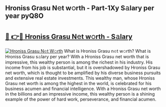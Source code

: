 ## Hroniss Grasu N𝚎t w𝚘rth - Part-1Xy S𝚊lary per year pyQ8O

# <h2><a href="http://gc4fxq.nevu.top/?p=Hroniss+Grasu">🔗 👉🔴 Hroniss Grasu N𝚎t w𝚘rth - S𝚊lary</a></h2>

[![Hroniss Grasu N𝚎t W𝚘rth](https://i.imgur.com/Oavwk0R.jpeg)](http://gc4fxq.nevu.top/?p=Hroniss+Grasu)
What is Hroniss Grasu n𝚎t w𝚘rth? What is Hroniss Grasu s𝚊lary per year?
With a Hroniss Grasu net worth that is impressive, this wealthy person is among the richest in his industry. His income from his job is substantial, but it is overshadowed by Hroniss Grasu net worth, which is thought to be amplified by his diverse business pursuits and extensive real estate investments. This wealthy man, whose Hroniss Grasu net worth is among the highest in the world, is celebrated for his business acumen and financial intelligence. With a Hroniss Grasu net worth in the billions and an impressive income, this wealthy person is a shining example of the power of hard work, perseverance, and financial acumen.
